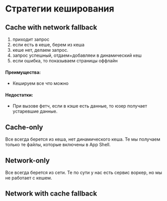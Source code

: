 # Стратегии кеширования

## Cache with network fallback

1. приходит запрос
2. если есть в кеше, берем из кеша
3. кеше нет, делаем запрос.
4. запрос успешный, отдаем+добавляеи в динамический кеш
5. если ошибка, то показываем страницы оффлайн

#### Преимущества:
<ul>
<li>Кешируем все что можно</li>
</ul>

#### Недостатки:
<ul>
<li>При вызове фетч, если в кэше есть данные, то юзер получает устаревшие данные. </li>
</ul>

## Cache-only
Все всегда берется из кеша, нет динамического кеша. Те мы получаем только те файлы, которые включены в App Shell.

## Network-only
Все всегда берется из сети. Те по сути у нас есть сервис воркер, но мы не работает с кешем.

## Network with сache fallback
